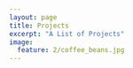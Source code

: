 ```yaml
---
layout: page
title: Projects
excerpt: "A List of Projects"
image:
  feature: 2/coffee_beans.jpg
---
```


